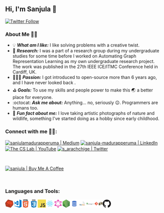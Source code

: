 ## Hi, I'm Sanjula 👋

<!-- [![Website](https://img.shields.io/website?label=codeSTACKr.com&style=for-the-badge&url=https%3A%2F%2Fcodestackr.com)](https://codestackr.com) -->
[![Twitter Follow](https://img.shields.io/twitter/follow/sanjulamadurapperuma?color=1DA1F2&logo=twitter&style=for-the-badge)](https://twitter.com/intent/follow?original_referer=https%3A%2F%2Fgithub.com%2Fsanjulamadurapperuma&screen_name=s_arachchige)


### About Me :superhero_man:	

- :bulb: _**What am I like:**_ I like solving problems with a creative twist.
- :telescope: _**Research:**_ I was a part of a research group during my undergraduate studies for some time before I worked on Automating Graph Representation Learning as my own undergraduate research project. The work was published in the 27th IEEE ICE/ITMC Conference held in Cardiff, UK.
- :people_holding_hands: _**Passion:**_ I got introduced to open-source more than 6 years ago, and I have never looked back .
- :golf: _**Goals:**_ To use my skills and people power to make this :earth_asia: a better place for everyone.
- :octocat:	_**Ask me about:**_ Anything... no, seriously :wink:. Programmers are humans too.
- :camera_flash: _**Fun fact about me:**_ I love taking artistic photographs of nature and wildlife, something I've started doing as a hobby since early childhood.

### Connect with me :man_technologist::
[<img align="center" alt="sanjulamadurapperuma | Medium" width="22px" target="_blank" src="https://cdn.jsdelivr.net/npm/simple-icons@v3/icons/medium.svg" />][blog]
[<img align="center" alt="sanjula-madurapperuma | LinkedIn" width="22px" target="_blank" src="https://cdn.jsdelivr.net/npm/simple-icons@v3/icons/linkedin.svg" />][linkedin]
[<img align="center" alt="The CS Lab | YouTube" width="22px" target="_blank" src="https://cdn.jsdelivr.net/npm/simple-icons@v3/icons/youtube.svg" />][youtube]
[<img align="center" alt="s_arachchige | Twitter" width="22px" target="_blank" src="https://cdn.jsdelivr.net/npm/simple-icons@v3/icons/twitter.svg" />][twitter]

<!-- <div style="align:center">
</div> -->

<br />

<!-- [<div style="text-align:center"> -->
[<img align="center" alt="sanjula | Buy Me A Coffee" width="174px" target="_blank" src="https://cdn.buymeacoffee.com/buttons/default-orange.png"/>][buymeacoffee]
<!-- </div> -->

<br />

### Languages and Tools:

[<img align="left" alt="Pytorch Geometric" width="26px" height="26px" src="/assets/pytorch-geometric.svg" />](https://pytorch-geometric.readthedocs.io/en/latest/)
[<img align="left" alt="Visual Studio Code" width="26px" src="https://raw.githubusercontent.com/github/explore/80688e429a7d4ef2fca1e82350fe8e3517d3494d/topics/visual-studio-code/visual-studio-code.png" />](https://github.com/microsoft/vscode)
[<img align="left" alt="HTML5" width="26px" src="https://raw.githubusercontent.com/github/explore/80688e429a7d4ef2fca1e82350fe8e3517d3494d/topics/html/html.png" />](https://dev.w3.org/html5/html-author/)
[<img align="left" alt="CSS3" width="26px" src="https://raw.githubusercontent.com/github/explore/80688e429a7d4ef2fca1e82350fe8e3517d3494d/topics/css/css.png" />](https://developer.mozilla.org/en-US/docs/Web/CSS)
[<img align="left" alt="JavaScript" width="26px" src="https://raw.githubusercontent.com/github/explore/80688e429a7d4ef2fca1e82350fe8e3517d3494d/topics/javascript/javascript.png" />](https://developer.mozilla.org/en-US/docs/Web/JavaScript)
[<img align="left" alt="React" width="26px" src="https://raw.githubusercontent.com/github/explore/80688e429a7d4ef2fca1e82350fe8e3517d3494d/topics/react/react.png" />](https://reactjs.org/)
[<img align="left" alt="GraphQL" width="26px" src="https://raw.githubusercontent.com/github/explore/80688e429a7d4ef2fca1e82350fe8e3517d3494d/topics/graphql/graphql.png" />](https://graphql.org/)
[<img align="left" alt="Node.js" width="26px" src="https://raw.githubusercontent.com/github/explore/80688e429a7d4ef2fca1e82350fe8e3517d3494d/topics/nodejs/nodejs.png" />](https://nodejs.org/en/)
<!-- [<img align="left" alt="Deno" width="26px" src="https://raw.githubusercontent.com/github/explore/361e2821e2dea67711cde99c9c40ed357061cf27/topics/deno/deno.png" />][webdevplaylist] -->
[<img align="left" alt="SQL" width="26px" src="https://raw.githubusercontent.com/github/explore/80688e429a7d4ef2fca1e82350fe8e3517d3494d/topics/sql/sql.png" />](https://dev.mysql.com/doc/)
[<img align="left" alt="MySQL" width="26px" src="https://raw.githubusercontent.com/github/explore/80688e429a7d4ef2fca1e82350fe8e3517d3494d/topics/mysql/mysql.png" />](https://dev.mysql.com/doc/)
[<img align="left" alt="MongoDB" width="26px" src="https://raw.githubusercontent.com/github/explore/80688e429a7d4ef2fca1e82350fe8e3517d3494d/topics/mongodb/mongodb.png" />](https://docs.mongodb.com/)
[<img align="left" alt="Git" width="26px" src="https://raw.githubusercontent.com/github/explore/80688e429a7d4ef2fca1e82350fe8e3517d3494d/topics/git/git.png" />](https://git-scm.com/doc)
[<img align="left" alt="GitHub" width="26px" src="https://raw.githubusercontent.com/github/explore/78df643247d429f6cc873026c0622819ad797942/topics/github/github.png" />](https://docs.github.com/en)
<!-- [<img align="left" alt="Terminal" width="26px" src="https://raw.githubusercontent.com/github/explore/80688e429a7d4ef2fca1e82350fe8e3517d3494d/topics/terminal/terminal.png" />][webdevplaylist] -->

<br />
<br />


[twitter]: https://twitter.com/s_arachchige
[youtube]: https://www.youtube.com/channel/UC2emqq1KtzjMx6niZOgKoaA
[linkedin]: https://linkedin.com/in/sanjula-madurapperuma
[buymeacoffee]: https://www.buymeacoffee.com/sanjula
[blog]: https://medium.com/@sanjulamadurapperuma